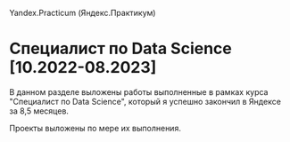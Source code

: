 Yandex.Practicum (Яндекс.Практикум)
# Специалист по Data Science [10.2022-08.2023]


В данном разделе выложены работы выполненные в рамках курса "Специалист по Data Science", 
который я успешно закончил в Яндексе за 8,5 месяцев.

Проекты выложены по мере их выполнения.
